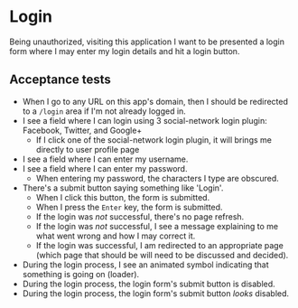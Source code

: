 # Login

 Being unauthorized, visiting this application I want to be presented a login form where I may enter my login details and hit a login button.

## Acceptance tests

- When I go to any URL on this app's domain, then I should be redirected to a `/login` area if I'm not already logged in.
- I see a field where I can login using 3 social-network login plugin: Facebook, Twitter, and Google+
  - If I click one of the social-network login plugin, it will brings me directly to user profile page
- I see a field where I can enter my username.
- I see a field where I can enter my password.
  - When entering my password, the characters I type are obscured.
- There's a submit button saying something like 'Login'.
  - When I click this button, the form is submitted.
  - When I press the `Enter` key, the form is submitted.
  - If the login was _not_ successful, there's no page refresh.
  - If the login was _not_ successful, I see a message explaining to me what went wrong and how I may correct it.
  - If the login was successful, I am redirected to an appropriate page (which page that should be will need to be discussed and decided).
- During the login process, I see an animated symbol indicating that something is going on (loader).
- During the login process, the login form's submit button is disabled.
- During the login process, the login form's submit button _looks_ disabled.
